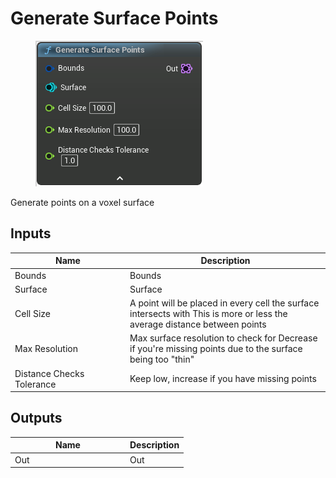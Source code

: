 # Generate Surface Points

<div align="left" data-full-width="false">

<figure><img src="../../../.gitbook/assets/Generate_Surface_Points.png" alt=""><figcaption></figcaption></figure>

</div>

Generate points on a voxel surface

## Inputs

<table><thead><tr><th width="170">Name</th><th>Description</th></tr></thead><tbody><tr><td>Bounds</td><td>Bounds</td></tr><tr><td>Surface</td><td>Surface</td></tr><tr><td>Cell Size</td><td>A point will be placed in every cell the surface intersects with This is more or less the average distance between points</td></tr><tr><td>Max Resolution</td><td>Max surface resolution to check for Decrease if you're missing points due to the surface being too "thin"</td></tr><tr><td>Distance Checks Tolerance</td><td>Keep low, increase if you have missing points</td></tr></tbody></table>

## Outputs

<table><thead><tr><th width="170">Name</th><th>Description</th></tr></thead><tbody><tr><td>Out</td><td>Out</td></tr></tbody></table>

